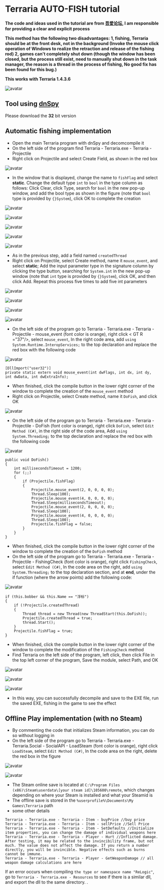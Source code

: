 # Terraria AUTO-FISH tutorial
**The code and ideas used in the tutorial are from [吾爱论坛](https://www.52pojie.cn/thread-1425351-1-1.html), I am responsible for providing a clear and explicit process**

**This method has the following two disadvantages: 1, fishing, Terraria should be at the front desk, not in the background (Invoke the mouse click operation of Windows to realize the retraction and release of the fishing rod) 2, games can't completely shut down (though the window has been closed, but the process still exist, need to manually shut down in the task manager, the reason is a thread in the process of fishing, No good fix has been found for this bug.)**

**This works with Terraria 1.4.3.6**

![avatar](./imgs/anime.gif)

## Tool using [dnSpy](https://github.com/dnSpy/dnSpy)
Please download the **32** bit version

## Automatic fishing implementation
* Open the main Terraria program with dnSpy and decomcompile it
* On the left side of the program find Terraria - Terraria.exe - Terraria - Projectile
* Right click on Projectile and select Create Field, as shown in the red box

![avatar](./imgs/1_en.png)

* In the window that is displayed, change the name to ```fishFlag``` and select **static**. Change the default type ```int``` to ```bool``` in the type column as follows: Click Clear, click Type, search for ```bool``` in the new pop-up window, and add the bool type as shown in the figure (note that ```bool``` type is provided by ```{}System```), click OK to complete the creation

![avatar](./imgs/2_en.png)

![avatar](./imgs/3_en.png)

![avatar](./imgs/4_en.png)

![avatar](./imgs/5_en.png)

![avatar](./imgs/6_en.png)

* As in the previous step, add a field named ```createdThread```
* Right click on Projectile, select Create method, name it ```mouse_event```,  and select **static**; Add the input parameter type in the signature column by clicking the type button, searching for ```System.int``` in the new pop-up window (note that ```int``` type is provided by ```{}System```), click OK, and then click Add. Repeat this process five times to add five int parameters

![avatar](./imgs/7_en.png)

![avatar](./imgs/8_en.png)

![avatar](./imgs/9_en.png)

![avatar](./imgs/10_en.png)

* On the left side of the program go to Terraria - Terraria.exe - Terraria - Projectile - mouse_event (font color is orange), right click < GT R ="37"/>, select ```mouse_event```, In the right code area, add ```using System.Runtime.InteropServices;``` to the top declaration and replace the red box with the following code

![avatar](./imgs/11.png)

```
[DllImport("user32")]
private static extern void mouse_event(int dwFlags, int dx, int dy, int dwData, int dwExtraInfo);
```
* When finished, click the compile button in the lower right corner of the window to complete the creation of the ```mouse_event``` method
* Right click on Projectile, select Create method, name it ```DoFish```, and click OK

![avatar](./imgs/12_en.png)

* On the left side of the program go to Terraria - Terraria.exe - Terraria - Projectile - DoFish (font color is orange), right click ```DoFish```, select ```Edit Method (C#)```, in the right side of the code area, Add ```using System.Threading;``` to the top declaration and replace the red box with the following code

![avatar](./imgs/13.png)


```
public void DoFish()
{
	int millisecondsTimeout = 1200;
	for (;;)
	{
		if (Projectile.fishFlag)
		{
			Projectile.mouse_event(2, 0, 0, 0, 0);
			Thread.Sleep(100);
			Projectile.mouse_event(4, 0, 0, 0, 0);
			Thread.Sleep(millisecondsTimeout);
			Projectile.mouse_event(2, 0, 0, 0, 0);
			Thread.Sleep(100);
			Projectile.mouse_event(4, 0, 0, 0, 0);
			Thread.Sleep(100);
			Projectile.fishFlag = false;
		}
	}
}
```
* When finished, click the compile button in the lower right corner of the window to complete the creation of the ```DoFish``` method
* On the left side of the program go to Terraria - Terraria.exe - Terraria - Projectile - FishingCheck (font color is orange), right click ```FishingCheck```, select ```Edit Method (C#)```, In the code area on the right, add ```using System.Threading;``` to the top declaration section, and at **end**, under the if function (where the arrow points) add the following code:

![avatar](./imgs/14.png)


```
if (this.bobber && this.Name == "浮标")
{
	if (!Projectile.createdThread)
	{
		Thread thread = new Thread(new ThreadStart(this.DoFish));
		Projectile.createdThread = true;
		thread.Start();
	}
	Projectile.fishFlag = true;
}
```
* When finished, click the compile button in the lower right corner of the window to complete the modification of the ```FishingCheck``` method
* Find Terraria on the left side of the program, left click, then click File in the top left corner of the program, Save the module, select Path, and OK

![avatar](./imgs/15_en.png)

![avatar](./imgs/16_en.png)

![avatar](./imgs/17_en.png)

* In this way, you can successfully decompile and save to the EXE file, run the saved EXE, fishing in the game to see the effect

## Offline Play implementation (with no Steam)
* By commenting the code that initializes Steam information, you can do so without logging in
* On the left side of the program go to Terraria - Terraria.exe - Terraria.Social - SocialAPI - LoadSteam (font color is orange), right click ```LoadSteam```, select ```Edit Method (C#)```, In the code area on the right, delete the red box in the figure

![avatar](./imgs/18_en.png)

![avatar](./imgs/19.png)

* The Steam online save is located at
```C:\Program Files (x86)\Steam\userdata\[your steam id]\105600\remote```, which changes depending on where your Steam is installed and what your Steamid is
* The offline save is stored in the ```%userprofile%\Documents\My Games\Terraria``` path
* some other details
````
Terraria - Terraria.exe - Terraria - Item - buyPrice //buy price
Terraria - Terraria.exe - Terraria - Item - sellPrice //Sell Price
Terraria - Terraria.exe - Terraria - Item - SetDefaults //Initialize item properties, you can change the damage of individual weapons here
Terraria - Terraria.exe - Terraria - Player - Hurt //Inflicted damage. After testing, it may be related to the invincibility frame, but not much. The value does not affect the damage. If you return a number directly, you will be invincible. Negative effects such as burns cannot be immune.
Terraria - Terraria.exe - Terraria - Player - GetWeaponDamage // all weapon damage calculations are here
````
If an error occurs when compiling ```the type or namespace name "ReLogic"```, go to ```Terraria - Terraria.exe - Resources``` to see if there is a similar dll, and export the dll to the same directory. .
